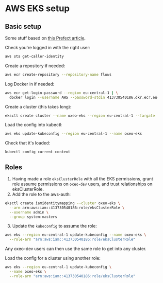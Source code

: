 # AWS EKS setup

## Basic setup
Some stuff based on [this Prefect article](https://towardsdatascience.com/distributed-data-pipelines-made-easy-with-aws-eks-and-prefect-106984923b30).

Check you're logged in with the right user:
```bash
aws sts get-caller-identity
```

Create a repository if needed:
```bash
aws ecr create-repository --repository-name flows
```

Log Docker in if needed:
```bash
aws ecr get-login-password --region eu-central-1 | \
  docker login --username AWS --password-stdin 413730540186.dkr.ecr.eu-central-1.amazonaws.com
```

Create a cluster (this takes long):
```bash
eksctl create cluster --name oxeo-eks --region eu-central-1 --fargate
```

Load the config into kubectl:
```bash
aws eks update-kubeconfig --region eu-central-1 --name oxeo-eks
```

Check that it's loaded:
```bash
kubectl config current-context
```

## Roles
1. Having made a role `eksClusterRole` with all the EKS permissions, grant role assume permissions on `oxeo-dev` users, and trust relationships on eksClusterRole.
2. Add the role to the aws-auth:
```bash
eksctl create iamidentitymapping --cluster oxeo-eks \
  --arn arn:aws:iam::413730540186:role/eksClusterRole \
  --username admin \
  --group system:masters
```
3. Update the `kubeconfig` to assume the role:
```bash
aws eks --region eu-central-1 update-kubeconfig --name oxeo-eks \
  --role-arn "arn:aws:iam::413730540186:role/eksClusterRole"
```
Any oxeo-dev users can then use the same role to get into any cluster.

Load the config for a cluster using another role:
```bash
aws eks --region eu-central-1 update-kubeconfig \
  --name oxeo-eks \
  --role-arn "arn:aws:iam::413730540186:role/eksClusterRole"
```
